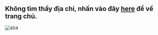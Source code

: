 ## Không tìm thấy địa chỉ, nhấn vào đây [here](https://polopalay.github.io) để về trang chủ.

![404](https://polopalay.github.io/img/404.jpg)
